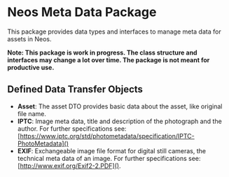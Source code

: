 # Neos Meta Data Package
This package provides data types and interfaces to manage meta data for assets in Neos.

**Note: This package is work in progress. The class structure and interfaces may change a lot over time. The package is not meant for productive use.**

## Defined Data Transfer Objects

* **Asset**: The asset DTO provides basic data about the asset, like original file name.
* **IPTC**: Image meta data, title and description of the photograph and the author. For further specifications see: [https://www.iptc.org/std/photometadata/specification/IPTC-PhotoMetadata]()
* **EXIF**: Exchangeable image file format for digital still cameras, the technical meta data of an image. For further specifications see: [http://www.exif.org/Exif2-2.PDF]().
